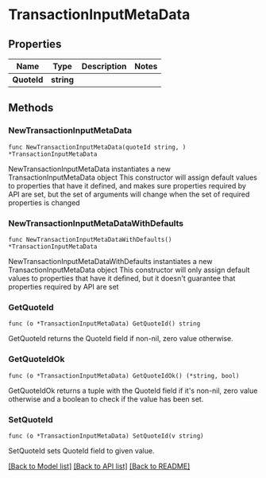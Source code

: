 # TransactionInputMetaData

## Properties

Name | Type | Description | Notes
------------ | ------------- | ------------- | -------------
**QuoteId** | **string** |  | 

## Methods

### NewTransactionInputMetaData

`func NewTransactionInputMetaData(quoteId string, ) *TransactionInputMetaData`

NewTransactionInputMetaData instantiates a new TransactionInputMetaData object
This constructor will assign default values to properties that have it defined,
and makes sure properties required by API are set, but the set of arguments
will change when the set of required properties is changed

### NewTransactionInputMetaDataWithDefaults

`func NewTransactionInputMetaDataWithDefaults() *TransactionInputMetaData`

NewTransactionInputMetaDataWithDefaults instantiates a new TransactionInputMetaData object
This constructor will only assign default values to properties that have it defined,
but it doesn't guarantee that properties required by API are set

### GetQuoteId

`func (o *TransactionInputMetaData) GetQuoteId() string`

GetQuoteId returns the QuoteId field if non-nil, zero value otherwise.

### GetQuoteIdOk

`func (o *TransactionInputMetaData) GetQuoteIdOk() (*string, bool)`

GetQuoteIdOk returns a tuple with the QuoteId field if it's non-nil, zero value otherwise
and a boolean to check if the value has been set.

### SetQuoteId

`func (o *TransactionInputMetaData) SetQuoteId(v string)`

SetQuoteId sets QuoteId field to given value.



[[Back to Model list]](../README.md#documentation-for-models) [[Back to API list]](../README.md#documentation-for-api-endpoints) [[Back to README]](../README.md)


